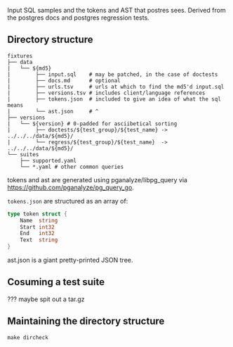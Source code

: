 Input SQL samples and the tokens and AST that postres sees.
Derived from the postgres docs and postgres regression tests.

## Directory structure

```
fixtures
├── data
|   └── ${md5}
|        ├── input.sql    # may be patched, in the case of doctests
|        ├── docs.md      # optional
|        ├── urls.tsv     # urls at which to find the md5'd input.sql
|        ├── versions.tsv # includes client/language references
|        ├── tokens.json  # included to give an idea of what the sql means
|        └── ast.json     # ^
├── versions
|   └── ${version} # 0-padded for asciibetical sorting
|        ├── doctests/${test_group}/${test_name} -> ../../../data/${md5}/
|        └── regress/${test_group}/${test_name}  -> ../../../data/${md5}/
└── suites
    ├── supported.yaml
    └── *.yaml # other common queries
```

tokens and ast are generated using pganalyze/libpg_query via https://github.com/pganalyze/pg_query_go.

`tokens.json` are structured as an array of:

```go
type token struct {
	Name  string
	Start int32
	End   int32
	Text  string
}
```

ast.json is a giant pretty-printed JSON tree.

## Cosuming a test suite

??? maybe spit out a tar.gz

## Maintaining the directory structure

`make dircheck`

<!-- `make linkcheck` -->
